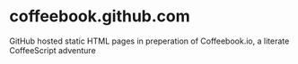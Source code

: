 coffeebook.github.com
=====================

GitHub hosted static HTML pages in preperation of Coffeebook.io, a literate CoffeeScript adventure
